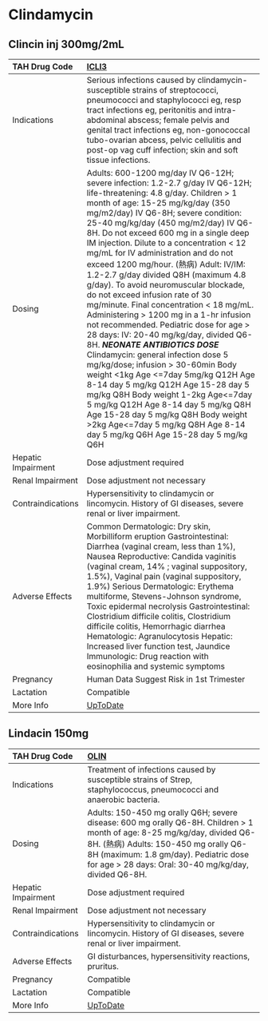# Clindamycin

## Clincin inj 300mg/2mL

| TAH Drug Code      | [ICLI3](https://www.tahsda.org.tw/drugs/hissearch.php?drug_code=ICLI3)                                                                                                                                                                                                                                                                                                                                                                                                                                                                                                                                                                                                                                                                                                                                                                                                                                                                                                                                                                                                                                    |
|:-------------------|:----------------------------------------------------------------------------------------------------------------------------------------------------------------------------------------------------------------------------------------------------------------------------------------------------------------------------------------------------------------------------------------------------------------------------------------------------------------------------------------------------------------------------------------------------------------------------------------------------------------------------------------------------------------------------------------------------------------------------------------------------------------------------------------------------------------------------------------------------------------------------------------------------------------------------------------------------------------------------------------------------------------------------------------------------------------------------------------------------------|
| Indications        | Serious infections caused by clindamycin-susceptible strains of streptococci, pneumococci and staphylococci eg, resp tract infections eg, peritonitis and intra-abdominal abscess; female pelvis and genital tract infections eg, non-gonococcal tubo-ovarian abcess, pelvic cellulitis and post-op vag cuff infection; skin and soft tissue infections.                                                                                                                                                                                                                                                                                                                                                                                                                                                                                                                                                                                                                                                                                                                                                  |
| Dosing             | Adults: 600-1200 mg/day IV Q6-12H; severe infection: 1.2-2.7 g/day IV Q6-12H; life-threatening: 4.8 g/day. Children > 1 month of age: 15-25 mg/kg/day (350 mg/m2/day) IV Q6-8H; severe condition: 25-40 mg/kg/day (450 mg/m2/day) IV Q6-8H. Do not exceed 600 mg in a single deep IM injection. Dilute to a concentration < 12 mg/mL for IV administration and do not exceed 1200 mg/hour. (熱病) Adult: IV/IM: 1.2-2.7 g/day divided Q8H (maximum 4.8 g/day). To avoid neuromuscular blockade, do not exceed infusion rate of 30 mg/minute. Final concentration < 18 mg/mL. Administering > 1200 mg in a 1-hr infusion not recommended. Pediatric dose for age > 28 days: IV: 20-40 mg/kg/day, divided Q6-8H. *****NEONATE ANTIBIOTICS DOSE***** Clindamycin: general infection dose 5 mg/kg/dose; infusion > 30-60min Body weight <1kg Age <=7day 5mg/kg Q12H Age 8-14 day 5 mg/kg Q12H Age 15-28 day 5 mg/kg Q8H Body weight 1-2kg Age<=7day 5 mg/kg Q12H Age 8-14 day 5 mg/kg Q8H Age 15-28 day 5 mg/kg Q8H Body weight >2kg Age<=7day 5 mg/kg Q8H Age 8-14 day 5 mg/kg Q6H Age 15-28 day 5 mg/kg Q6H |
| Hepatic Impairment | Dose adjustment required                                                                                                                                                                                                                                                                                                                                                                                                                                                                                                                                                                                                                                                                                                                                                                                                                                                                                                                                                                                                                                                                                  |
| Renal Impairment   | Dose adjustment not necessary                                                                                                                                                                                                                                                                                                                                                                                                                                                                                                                                                                                                                                                                                                                                                                                                                                                                                                                                                                                                                                                                             |
| Contraindications  | Hypersensitivity to clindamycin or lincomycin. History of GI diseases, severe renal or liver impairment.                                                                                                                                                                                                                                                                                                                                                                                                                                                                                                                                                                                                                                                                                                                                                                                                                                                                                                                                                                                                  |
| Adverse Effects    | Common Dermatologic: Dry skin, Morbilliform eruption Gastrointestinal: Diarrhea (vaginal cream, less than 1%), Nausea Reproductive: Candida vaginitis (vaginal cream, 14% ; vaginal suppository, 1.5%), Vaginal pain (vaginal suppository, 1.9%) Serious Dermatologic: Erythema multiforme, Stevens-Johnson syndrome, Toxic epidermal necrolysis Gastrointestinal: Clostridium difficile colitis, Clostridium difficile colitis, Hemorrhagic diarrhea Hematologic: Agranulocytosis Hepatic: Increased liver function test, Jaundice Immunologic: Drug reaction with eosinophilia and systemic symptoms                                                                                                                                                                                                                                                                                                                                                                                                                                                                                                    |
| Pregnancy          | Human Data Suggest Risk in 1st Trimester                                                                                                                                                                                                                                                                                                                                                                                                                                                                                                                                                                                                                                                                                                                                                                                                                                                                                                                                                                                                                                                                  |
| Lactation          | Compatible                                                                                                                                                                                                                                                                                                                                                                                                                                                                                                                                                                                                                                                                                                                                                                                                                                                                                                                                                                                                                                                                                                |
| More Info          | [UpToDate](https://www.uptodate.com/contents/clindamycin-drug-information)                                                                                                                                                                                                                                                                                                                                                                                                                                                                                                                                                                                                                                                                                                                                                                                                                                                                                                                                                                                                                                |

## Lindacin 150mg

| TAH Drug Code      | [OLIN](https://www.tahsda.org.tw/drugs/hissearch.php?drug_code=OLIN)                                                                                                                                                                                                |
|:-------------------|:--------------------------------------------------------------------------------------------------------------------------------------------------------------------------------------------------------------------------------------------------------------------|
| Indications        | Treatment of infections caused by susceptible strains of Strep, staphylococcus, pneumococci and anaerobic bacteria.                                                                                                                                                 |
| Dosing             | Adults: 150-450 mg orally Q6H; severe disease: 600 mg orally Q6-8H. Children > 1 month of age: 8-25 mg/kg/day, divided Q6-8H. (熱病) Adults: 150-450 mg orally Q6-8H (maximum: 1.8 gm/day). Pediatric dose for age > 28 days: Oral: 30-40 mg/kg/day, divided Q6-8H. |
| Hepatic Impairment | Dose adjustment required                                                                                                                                                                                                                                            |
| Renal Impairment   | Dose adjustment not necessary                                                                                                                                                                                                                                       |
| Contraindications  | Hypersensitivity to clindamycin or lincomycin. History of GI diseases, severe renal or liver impairment.                                                                                                                                                            |
| Adverse Effects    | GI disturbances, hypersensitivity reactions, pruritus.                                                                                                                                                                                                              |
| Pregnancy          | Compatible                                                                                                                                                                                                                                                          |
| Lactation          | Compatible                                                                                                                                                                                                                                                          |
| More Info          | [UpToDate](https://www.uptodate.com/contents/clindamycin-drug-information)                                                                                                                                                                                          |

